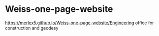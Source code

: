 # Weiss-one-page-website
https://merlex5.github.io/Weiss-one-page-website/Engineering office for construction and geodesy
